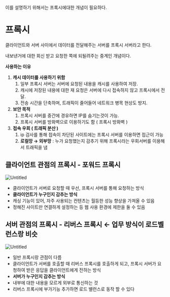 이를 설명하기 위해서는 프록시에대한 개념이 필요하다.

# 프록시

클라이언트와 서버 사이에서 데이터를 전달해주는 서버를 프록시 서버라고 한다.

내보낸거에 대한 회신 받고 요청한 쪽에 되될려주는 중계인 개념이다.

**사용하는 이유**

1. **캐시 데이터를 사용하기 위함**
    1. 일부 프록시 서버는 서버에 요청된 내용을 캐시를 사용하여 저장.
    2. 캐시에 저장된 내용에 대한 재 요청은 서버에 다시 접속하지 않고 프록시에서 전달.
    3. 전송 시간을 단축하며, 트래픽이 줄어들어 네트워크 병목 현상도 방지.
2. **보안 목적**
    1. 프록시 서버를 중간에 경유하면 IP를 숨기는것이 가능.
    2. 프록시 서버를 방화벽으로 이용하기도 함 ( 프록시 방화벽 )
3. **접속 우회 ( 트래픽 분산 )**
    1. ip 검사를 통해 접속이 차단된 사이트에는 프록시 서버를 이용하면 접근이 가능
    2. **로컬망 → 외부망** : 누가 요청했는지 감추기 위해 프록시라는 우회서버를 이용해서 트래픽을 냄

## 클라이언트 관점의 프록시 - 포워드 프록시

![Untitled](https://s3-us-west-2.amazonaws.com/secure.notion-static.com/f5f1dd7e-77f4-4202-9159-41cad2698134/Untitled.png)

- 클라이언트가 서버로 요청할 때 우선, 프록시 서버를 통해 요청하는 방식
- **클라이언트가 누구인지 감추는 방식**
- 캐싱 기능이 있어, 자주 사용되는 컨텐츠는 월등한 성능 향상을 가져올 수 있음
- 정해진 사이트만 연결하게 설정하는 등 웹 사용 환경에 제한을 둘 수 있음

## 서버 관점의 프록시 - 리버스 프록시 ← 업무 방식이 로드벨런스랑 비슷

![Untitled](https://s3-us-west-2.amazonaws.com/secure.notion-static.com/8ecededb-4053-4a39-9dd0-24a0250cf504/Untitled.png)

- 일반 프록시랑 관점이 다름
- 클라이언트가 서버를 호출할 때 리버스 프록시를 호출하게 되고, 프록시 서버가 요청하여 받은 응답을 클라이언트에게 전하는 방식
- **서버가 누구인지 감추는 방식**
- 내부에 대한 내용을 모르게 외부로 통신하는 것
- 리버스 프록시에 부가기능 추가하면 로드 밸런스로 동작 할 수 있다
